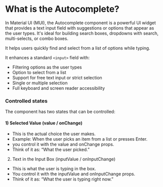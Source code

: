 # What is the Autocomplete?

In Material UI (MUI), the Autocomplete component is a powerful UI widget that provides a text input field with suggestions or options that appear as the user types. It's ideal for building search boxes, dropdowns with search, multi-selects, or combo boxes.

It helps users quickly find and select from a list of options while typing.

It enhances a standard `<input>` field with:

- Filtering options as the user types
- Option to select from a list
- Support for free text input or strict selection
- Single or multiple selection
- Full keyboard and screen reader accessibility


### Controlled states
The component has two states that can be controlled:

#### 1) Selected Value (value / onChange)
- This is the actual choice the user makes.
- Example: When the user picks an item from a list or presses Enter.
- you control it with the value and onChange props.
- Think of it as: “What the user picked.”

2. Text in the Input Box (inputValue / onInputChange)
- This is what the user is typing in the box.
- You control it with the inputValue and onInputChange props.
- Think of it as: “What the user is typing right now.”